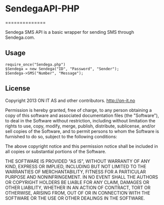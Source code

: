 # SendegaAPI-PHP
==============

Sendega SMS API is a basic wrapper for sending SMS through Sendega.com.

## Usage

    require_once("Sendega.php")
    $Sendega = new Sendega("ID", "Password", "Sender");
    $Sendega->SMS("Number", "Message");

## License

Copyright 2013 ON IT AS and other contributors.
http://on-it.no

Permission is hereby granted, free of charge, to any person obtaining
a copy of this software and associated documentation files (the
"Software"), to deal in the Software without restriction, including
without limitation the rights to use, copy, modify, merge, publish,
distribute, sublicense, and/or sell copies of the Software, and to
permit persons to whom the Software is furnished to do so, subject to
the following conditions:

The above copyright notice and this permission notice shall be
included in all copies or substantial portions of the Software.

THE SOFTWARE IS PROVIDED "AS IS", WITHOUT WARRANTY OF ANY KIND,
EXPRESS OR IMPLIED, INCLUDING BUT NOT LIMITED TO THE WARRANTIES OF
MERCHANTABILITY, FITNESS FOR A PARTICULAR PURPOSE AND
NONINFRINGEMENT. IN NO EVENT SHALL THE AUTHORS OR COPYRIGHT HOLDERS BE
LIABLE FOR ANY CLAIM, DAMAGES OR OTHER LIABILITY, WHETHER IN AN ACTION
OF CONTRACT, TORT OR OTHERWISE, ARISING FROM, OUT OF OR IN CONNECTION
WITH THE SOFTWARE OR THE USE OR OTHER DEALINGS IN THE SOFTWARE.
